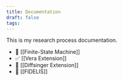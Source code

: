 ```yaml
---
title: Documentation
draft: false
tags:
---
```

 This is my research process documentation.
- 🤖 [[Finite-State Machine]] 
- ✅ [[Vera Extension]]
- 🎤 [[Diffsinger Extension]]
- 🧊 [[FIDELIS]]